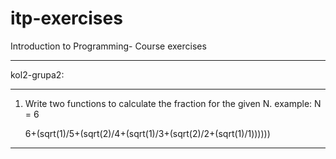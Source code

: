 # itp-exercises
Introduction to Programming- Course exercises

********************************************************************
kol2-grupa2:
____________________________________________________________________

1. Write two functions to calculate the fraction for the given N.
      example: N = 6
      
      6+(sqrt(1)/5+(sqrt(2)/4+(sqrt(1)/3+(sqrt(2)/2+(sqrt(1)/1))))))
_____________________________________________________________________
